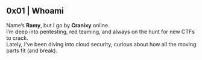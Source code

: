 

## 0x01 | Whoami

Name’s **Ramy**, but I go by **Cranixy** online.  
I’m deep into pentesting, red teaming, and always on the hunt for new CTFs to crack.  
Lately, I’ve been diving into cloud security, curious about how all the moving parts fit (and break).
